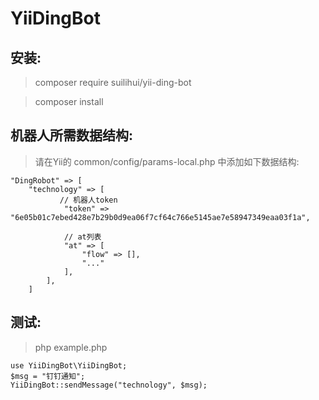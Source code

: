 # YiiDingBot

## 安装:

>  composer require suilihui/yii-ding-bot

>  composer install

## 机器人所需数据结构:
> 请在Yii的 common/config/params-local.php 中添加如下数据结构:
```
"DingRobot" => [
	"technology" => [
		   // 机器人token
	        "token" => "6e05b01c7ebed428e7b29b0d9ea06f7cf64c766e5145ae7e58947349eaa03f1a",

	        // at列表
	        "at" => [
	            "flow" => [],
	            "..."
	        ],
	    ],
    ]
```

## 测试:
> php example.php
```
use YiiDingBot\YiiDingBot;
$msg = "钉钉通知";
YiiDingBot::sendMessage("technology", $msg);
```